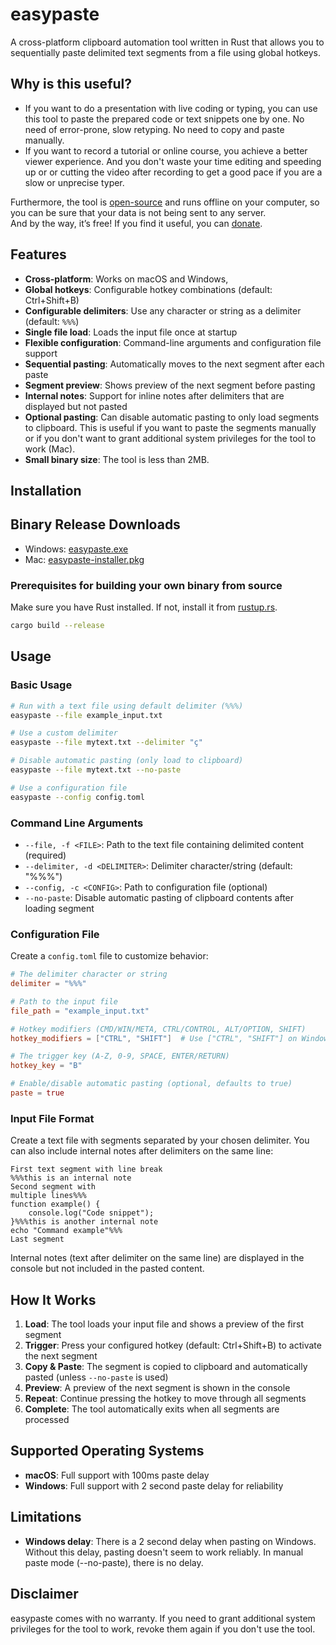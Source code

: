# easypaste

A cross-platform clipboard automation tool written in Rust that allows you to sequentially paste delimited text segments from a file using global hotkeys.

## Why is this useful?
- If you want to do a presentation with live coding or typing, you can use this tool to paste the prepared code or text snippets one by one. No need of error-prone, slow retyping. No need to copy and paste manually.
- If you want to record a tutorial or online course, you achieve a better viewer experience. And you don't waste your time editing and speeding up or or cutting the video after recording to get a good pace if you are a slow or unprecise typer.

Furthermore, the tool is [open-source](https://github.com/mtln/easypaste) and runs offline on your computer, so you can be sure that your data is not being sent to any server.  
And by the way, it’s free! If you find it useful, you can [donate](https://donate.stripe.com/8x28wObdhgoV8aVaQW6J202).


## Features

- **Cross-platform**: Works on macOS and Windows,
- **Global hotkeys**: Configurable hotkey combinations (default: Ctrl+Shift+B)
- **Configurable delimiters**: Use any character or string as a delimiter (default: `%%%`)
- **Single file load**: Loads the input file once at startup
- **Flexible configuration**: Command-line arguments and configuration file support
- **Sequential pasting**: Automatically moves to the next segment after each paste
- **Segment preview**: Shows preview of the next segment before pasting
- **Internal notes**: Support for inline notes after delimiters that are displayed but not pasted
- **Optional pasting**: Can disable automatic pasting to only load segments to clipboard. This is useful if you want to paste the segments manually or if you don't want to grant additional system privileges for the tool to work (Mac).
- **Small binary size**: The tool is less than 2MB.


## Installation

## Binary Release Downloads
* Windows: [easypaste.exe](https://github.com/mtln/easypaste/releases/latest/download/easypaste.exe)
* Mac: [easypaste-installer.pkg](https://github.com/mtln/easypaste/releases/latest/download/easypaste-installer.pkg)

### Prerequisites for building your own binary from source

Make sure you have Rust installed. If not, install it from [rustup.rs](https://rustup.rs/).

```bash
cargo build --release
```

## Usage

### Basic Usage

```bash
# Run with a text file using default delimiter (%%%)
easypaste --file example_input.txt

# Use a custom delimiter
easypaste --file mytext.txt --delimiter "ç"

# Disable automatic pasting (only load to clipboard)
easypaste --file mytext.txt --no-paste

# Use a configuration file
easypaste --config config.toml

```

### Command Line Arguments

- `--file, -f <FILE>`: Path to the text file containing delimited content (required)
- `--delimiter, -d <DELIMITER>`: Delimiter character/string (default: "%%%")
- `--config, -c <CONFIG>`: Path to configuration file (optional)
- `--no-paste`: Disable automatic pasting of clipboard contents after loading segment

### Configuration File

Create a `config.toml` file to customize behavior:

```toml
# The delimiter character or string
delimiter = "%%%"

# Path to the input file
file_path = "example_input.txt"

# Hotkey modifiers (CMD/WIN/META, CTRL/CONTROL, ALT/OPTION, SHIFT)
hotkey_modifiers = ["CTRL", "SHIFT"]  # Use ["CTRL", "SHIFT"] on Windows/Linux

# The trigger key (A-Z, 0-9, SPACE, ENTER/RETURN)
hotkey_key = "B"

# Enable/disable automatic pasting (optional, defaults to true)
paste = true
```

### Input File Format

Create a text file with segments separated by your chosen delimiter. You can also include internal notes after delimiters on the same line:

```
First text segment with line break
%%%this is an internal note
Second segment with
multiple lines%%%
function example() {
    console.log("Code snippet");
}%%%this is another internal note
echo "Command example"%%%
Last segment
```

Internal notes (text after delimiter on the same line) are displayed in the console but not included in the pasted content.

## How It Works

1. **Load**: The tool loads your input file and shows a preview of the first segment
2. **Trigger**: Press your configured hotkey (default: Ctrl+Shift+B) to activate the next segment
3. **Copy & Paste**: The segment is copied to clipboard and automatically pasted (unless `--no-paste` is used)
4. **Preview**: A preview of the next segment is shown in the console
5. **Repeat**: Continue pressing the hotkey to move through all segments
6. **Complete**: The tool automatically exits when all segments are processed

## Supported Operating Systems

* **macOS**: Full support with 100ms paste delay
* **Windows**: Full support with 2 second paste delay for reliability

## Limitations

- **Windows delay**: There is a 2 second delay when pasting on Windows. Without this delay, pasting doesn't seem to work reliably. In manual paste mode (--no-paste), there is no delay.

## Disclaimer

easypaste comes with no warranty. If you need to grant additional system privileges for the tool to work, revoke them again if you don't use the tool.
